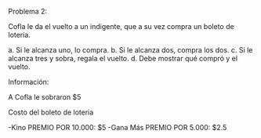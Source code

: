 Problema 2: 

Cofla le da el vuelto a un indigente, que a su vez compra un boleto de lotería.

a. Si le alcanza uno, lo compra.
b. Si le alcanza dos, compra los dos.
c. Si le alcanza tres y sobra, regala el vuelto.
d. Debe mostrar qué compró y el vuelto.

Información:

A Cofla le sobraron $5

Costo del boleto de loteria

-Kino PREMIO POR 10.000: $5
-Gana Más PREMIO POR 5.000: $2.5